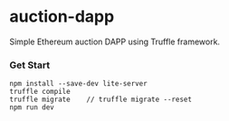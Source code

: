 # auction-dapp
Simple Ethereum auction DAPP using Truffle framework.

### Get Start

```
npm install --save-dev lite-server
truffle compile
truffle migrate    // truffle migrate --reset
npm run dev
```
